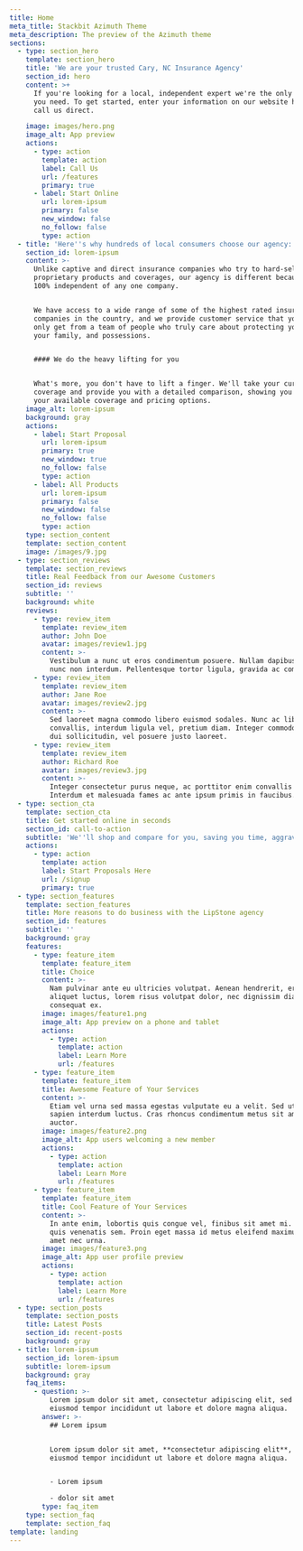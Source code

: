 ```yaml
---
title: Home
meta_title: Stackbit Azimuth Theme
meta_description: The preview of the Azimuth theme
sections:
  - type: section_hero
    template: section_hero
    title: 'We are your trusted Cary, NC Insurance Agency'
    section_id: hero
    content: >+
      If you're looking for a local, independent expert we're the only agency
      you need. To get started, enter your information on our website here or
      call us direct.

    image: images/hero.png
    image_alt: App preview
    actions:
      - type: action
        template: action
        label: Call Us
        url: /features
        primary: true
      - label: Start Online
        url: lorem-ipsum
        primary: false
        new_window: false
        no_follow: false
        type: action
  - title: 'Here''s why hundreds of local consumers choose our agency:'
    section_id: lorem-ipsum
    content: >-
      Unlike captive and direct insurance companies who try to hard-sell
      proprietary products and coverages, our agency is different because we are
      100% independent of any one company.


      We have access to a wide range of some of the highest rated insurance
      companies in the country, and we provide customer service that you can
      only get from a team of people who truly care about protecting you and
      your family, and possessions.


      #### We do the heavy lifting for you


      What's more, you don't have to lift a finger. We'll take your current
      coverage and provide you with a detailed comparison, showing you all of
      your available coverage and pricing options.
    image_alt: lorem-ipsum
    background: gray
    actions:
      - label: Start Proposal
        url: lorem-ipsum
        primary: true
        new_window: true
        no_follow: false
        type: action
      - label: All Products
        url: lorem-ipsum
        primary: false
        new_window: false
        no_follow: false
        type: action
    type: section_content
    template: section_content
    image: /images/9.jpg
  - type: section_reviews
    template: section_reviews
    title: Real Feedback from our Awesome Customers
    section_id: reviews
    subtitle: ''
    background: white
    reviews:
      - type: review_item
        template: review_item
        author: John Doe
        avatar: images/review1.jpg
        content: >-
          Vestibulum a nunc ut eros condimentum posuere. Nullam dapibus quis
          nunc non interdum. Pellentesque tortor ligula, gravida ac commodo eu.
      - type: review_item
        template: review_item
        author: Jane Roe
        avatar: images/review2.jpg
        content: >-
          Sed laoreet magna commodo libero euismod sodales. Nunc ac libero
          convallis, interdum ligula vel, pretium diam. Integer commodo sem at
          dui sollicitudin, vel posuere justo laoreet.
      - type: review_item
        template: review_item
        author: Richard Roe
        avatar: images/review3.jpg
        content: >-
          Integer consectetur purus neque, ac porttitor enim convallis vitae.
          Interdum et malesuada fames ac ante ipsum primis in faucibus.
  - type: section_cta
    template: section_cta
    title: Get started online in seconds
    section_id: call-to-action
    subtitle: 'We''ll shop and compare for you, saving you time, aggravation, and money!'
    actions:
      - type: action
        template: action
        label: Start Proposals Here
        url: /signup
        primary: true
  - type: section_features
    template: section_features
    title: More reasons to do business with the LipStone agency
    section_id: features
    subtitle: ''
    background: gray
    features:
      - type: feature_item
        template: feature_item
        title: Choice
        content: >-
          Nam pulvinar ante eu ultricies volutpat. Aenean hendrerit, eros sed
          aliquet luctus, lorem risus volutpat dolor, nec dignissim diam neque
          consequat ex.
        image: images/feature1.png
        image_alt: App preview on a phone and tablet
        actions:
          - type: action
            template: action
            label: Learn More
            url: /features
      - type: feature_item
        template: feature_item
        title: Awesome Feature of Your Services
        content: >-
          Etiam vel urna sed massa egestas vulputate eu a velit. Sed ut nisl nec
          sapien interdum luctus. Cras rhoncus condimentum metus sit amet
          auctor.
        image: images/feature2.png
        image_alt: App users welcoming a new member
        actions:
          - type: action
            template: action
            label: Learn More
            url: /features
      - type: feature_item
        template: feature_item
        title: Cool Feature of Your Services
        content: >-
          In ante enim, lobortis quis congue vel, finibus sit amet mi. Aenean
          quis venenatis sem. Proin eget massa id metus eleifend maximus sit
          amet nec urna.
        image: images/feature3.png
        image_alt: App user profile preview
        actions:
          - type: action
            template: action
            label: Learn More
            url: /features
  - type: section_posts
    template: section_posts
    title: Latest Posts
    section_id: recent-posts
    background: gray
  - title: lorem-ipsum
    section_id: lorem-ipsum
    subtitle: lorem-ipsum
    background: gray
    faq_items:
      - question: >-
          Lorem ipsum dolor sit amet, consectetur adipiscing elit, sed do
          eiusmod tempor incididunt ut labore et dolore magna aliqua.
        answer: >-
          ## Lorem ipsum


          Lorem ipsum dolor sit amet, **consectetur adipiscing elit**, sed do
          eiusmod tempor incididunt ut labore et dolore magna aliqua.


          - Lorem ipsum

          - dolor sit amet
        type: faq_item
    type: section_faq
    template: section_faq
template: landing
---
```

